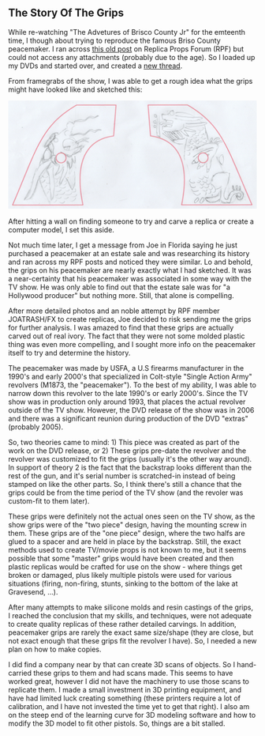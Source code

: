 ## The Story Of The Grips

While re-watching "The Advetures of Brisco County Jr" for the emteenth time,
I though about trying to reproduce the famous Briso County peacemaker.
I ran across
[this old post](https://www.therpf.com/forums/threads/brisco-county-jr-peacemaker.76110/)
on Replica Props Forum (RPF) but could not access any attachments (probably due to the age).
So I loaded up my DVDs and started over, and created a
[new thread](https://www.therpf.com/forums/threads/brisco-county-jr-peacemaker-grips.358560/).

From framegrabs of the show, I was able to get a rough idea what the grips
might have looked like and sketched this:

![sketch of grips](pics/brisco-grips-sketch-1.png)

After hitting a wall on finding someone to try and carve
a replica or create a computer model, I set this aside.

Not much time later, I get a message from Joe in Florida saying he just
purchased a peacemaker at an estate sale and was researching its
history and ran across my RPF posts and noticed they were similar.
Lo and behold, the grips on his peacemaker are nearly exactly what
I had sketched. It was a near-certainty that his peacemaker was
associated in some way with the TV show. He was only able to find out
that the estate sale was for "a Hollywood producer" but nothing more.
Still, that alone is compelling.

After more detailed photos and an noble attempt by RPF member JOATRASH/FX
to create replicas,
Joe decided to risk sending me the grips for further analysis.
I was amazed to find that these grips are actually carved out of real ivory.
The fact that they were not some molded plastic thing was even more
compelling, and I sought more info on the peacemaker itself to try
and determine the history.

The peacemaker was made by USFA, a U.S firearms manufacturer in the 1990's
and early 2000's that specialized in Colt-style "Single Action Army"
revolvers (M1873, the "peacemaker"). To the best of my ability, I was able to narrow
down this revolver to the late 1990's or early 2000's. Since the TV show was
in production only around 1993, that places the actual revolver outside of the TV show.
However, the DVD release of the show was in 2006 and there was a significant reunion
during production of the DVD "extras" (probably 2005).

So, two theories came to mind: 1) This piece was created as part of the
work on the DVD release, or 2) These grips pre-date the revolver and the revolver
was customized to fit the grips (usually it's the other way around).
In support of theory 2 is the fact that the backstrap looks different than
the rest of the gun, and it's serial number is scratched-in instead of being stamped
on like the other parts. So, I think there's still a chance that the grips
could be from the time period of the TV show
(and the revoler was custom-fit to them later).

These grips were definitely not the actual ones seen on the TV show, as
the show grips were of the "two piece" design, having the mounting screw in them.
These grips are of the "one piece" design, where the two halfs are glued to 
a spacer and are held in place by the backstrap. Still, the exact methods used
to create TV/movie props is not known to me, but it seems possible that
some "master" grips would have been created and then plastic replicas would be
crafted for use on the show - where things get broken or damaged, plus likely
multiple pistols were used for various situations
(firing, non-firing, stunts, sinking to the bottom of the lake at Gravesend, ...).

After many attempts to make silicone molds and resin castings of the grips,
I reached the conclusion that my skills, and techniques, were not adequate
to create quality replicas of these rather detailed carvings. In addition,
peacemaker grips are rarely the exact same size/shape (they are close, but
not exact enough that these grips fit the revolver I have). So, I needed
a new plan on how to make copies.

I did find a company near by that can create 3D scans of objects. So I hand-carried
these grips to them and had scans made. This seems to have worked great,
however I did not have the machinery to use those scans to replicate them.
I made a small investment in 3D printing equipment, and have had limited
luck creating something (these printers require a lot of calibration,
and I have not invested the time yet to get that right). I also am
on the steep end of the learning curve for 3D modeling software and how
to modify the 3D model to fit other pistols. So, things are a bit
stalled.
